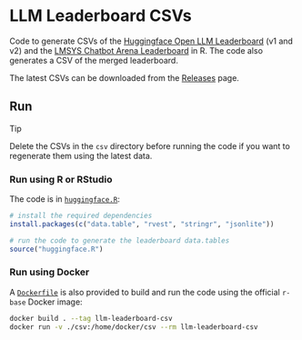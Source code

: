 # LLM Leaderboard CSVs

Code to generate CSVs of the [Huggingface Open LLM Leaderboard](https://huggingface.co/spaces/open-llm-leaderboard/open_llm_leaderboard) (v1 and v2)
and the [LMSYS Chatbot Arena Leaderboard](https://chat.lmsys.org/?leaderboard)
in R. The code also generates a CSV of the merged leaderboard.

The latest CSVs can be downloaded from the [Releases](https://github.com/fboulnois/llm-leaderboard-csv/releases) page.

## Run

> [!TIP]
> Delete the CSVs in the `csv` directory before running the code if you want to
regenerate them using the latest data.

### Run using R or RStudio

The code is in [`huggingface.R`](huggingface.R):

```R
# install the required dependencies
install.packages(c("data.table", "rvest", "stringr", "jsonlite"))

# run the code to generate the leaderboard data.tables
source("huggingface.R")
```

### Run using Docker

A [`Dockerfile`](Dockerfile) is also provided to build and run the code using
the official `r-base` Docker image:

```bash
docker build . --tag llm-leaderboard-csv
docker run -v ./csv:/home/docker/csv --rm llm-leaderboard-csv
```
